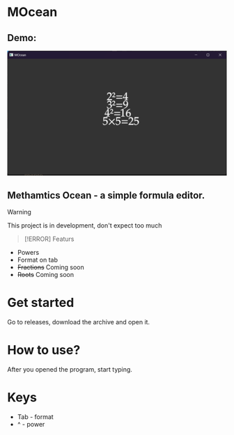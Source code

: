 # MOcean

## Demo:
![Image](image.png)

## Methamtics Ocean - a simple formula editor.


> [!WARNING]
> This project is in development, don't expect too much

> [!ERROR]
> Featurs

- Powers
- Format on tab
- ~~Fractions~~ Coming soon
- ~~Roots~~ Coming soon

# Get started
Go to releases, download the archive and open it.

# How to use?
After you opened the program, start typing.

# Keys
- Tab - format
- ^ - power
